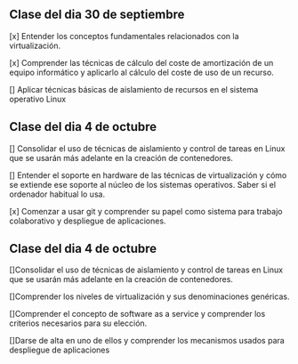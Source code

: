 <h2>Clase del dia 30 de septiembre</h2>

<p>[x] Entender los conceptos fundamentales relacionados con la virtualización.</p>
<p>[x] Comprender las técnicas de cálculo del coste de amortización de un equipo informático y aplicarlo al cálculo del coste de uso de un recurso.</p>
<p>[] Aplicar técnicas básicas de aislamiento de recursos en el sistema operativo Linux</p>


<h2>Clase del dia 4 de octubre</h2>


<p>[] Consolidar el uso de técnicas de aislamiento y control de tareas en Linux que se usarán más adelante en la creación de contenedores.</p>
<p>[] Entender el soporte en hardware de las técnicas de virtualización y cómo se extiende ese soporte al núcleo de los sistemas operativos. Saber si el ordenador habitual lo usa.</p>
<p>[x] Comenzar a usar git y comprender su papel como sistema para trabajo colaborativo y despliegue de aplicaciones.</p>
 

<h2>Clase del dia 4 de octubre</h2>

<p>[]Consolidar el uso de técnicas de aislamiento y control de tareas en Linux que se usarán más adelante en la creación de contenedores.</p>
<p>[]Comprender los niveles de virtualización y sus denominaciones genéricas.</p>
<p>[]Comprender el concepto de software as a service y comprender los criterios necesarios para su elección.</p>
<p>[]Darse de alta en uno de ellos y comprender los mecanismos usados para despliegue de aplicaciones</p>
